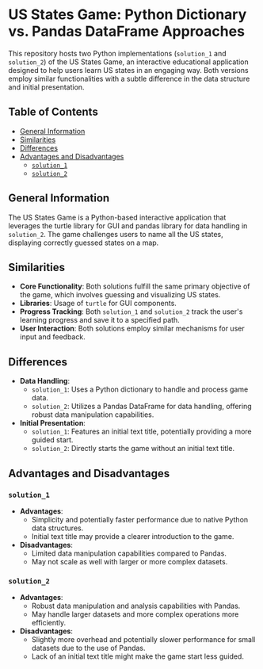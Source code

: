 # US States Game: Python Dictionary vs. Pandas DataFrame Approaches

This repository hosts two Python implementations (`solution_1` and `solution_2`) of the US States Game, an interactive educational application designed to help users learn US states in an engaging way. Both versions employ similar functionalities with a subtle difference in the data structure and initial presentation.

## Table of Contents
- [General Information](#general-information)
- [Similarities](#similarities)
- [Differences](#differences)
- [Advantages and Disadvantages](#advantages-and-disadvantages)
  - [`solution_1`](#solution_1)
  - [`solution_2`](#solution_2)
  
## General Information
The US States Game is a Python-based interactive application that leverages the turtle library for GUI and pandas library for data handling in `solution_2`. The game challenges users to name all the US states, displaying correctly guessed states on a map.

## Similarities
- **Core Functionality**: Both solutions fulfill the same primary objective of the game, which involves guessing and visualizing US states.
- **Libraries**: Usage of `turtle` for GUI components.
- **Progress Tracking**: Both `solution_1` and `solution_2` track the user's learning progress and save it to a specified path.
- **User Interaction**: Both solutions employ similar mechanisms for user input and feedback.

## Differences
- **Data Handling**:
  - `solution_1`: Uses a Python dictionary to handle and process game data.
  - `solution_2`: Utilizes a Pandas DataFrame for data handling, offering robust data manipulation capabilities.
- **Initial Presentation**:
  - `solution_1`: Features an initial text title, potentially providing a more guided start.
  - `solution_2`: Directly starts the game without an initial text title.

## Advantages and Disadvantages

### `solution_1`
- **Advantages**:
  - Simplicity and potentially faster performance due to native Python data structures.
  - Initial text title may provide a clearer introduction to the game.
- **Disadvantages**:
  - Limited data manipulation capabilities compared to Pandas.
  - May not scale as well with larger or more complex datasets.

### `solution_2`
- **Advantages**:
  - Robust data manipulation and analysis capabilities with Pandas.
  - May handle larger datasets and more complex operations more efficiently.
- **Disadvantages**:
  - Slightly more overhead and potentially slower performance for small datasets due to the use of Pandas.
  - Lack of an initial text title might make the game start less guided.
